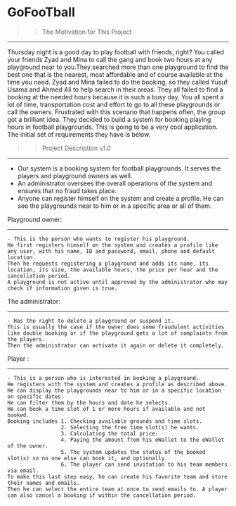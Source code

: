 # GoFooTball

>> The Motivation for This Project 
----------------------------------
Thursday night is a good day to play football with friends, right? You called your friends Zyad and Mina to call the gang and
book two hours at any playground near to you.They searched more than one playground to find the best one that is the nearest,
most affordable and of course available at the time you need. 
Zyad and Mina failed to do the booking, so they called Yusuf Usama and Ahmed Ali to help search in their areas. They all failed to find a booking at the needed hours
because it is such a busy day. You all spent a lot of time, transportation cost and effort to go to all these playgrounds or call the owners.
Frustrated with this scenario that happens often, the group got a brilliant idea. 
They decided to build a system for booking playing hours in football playgrounds. This is going to be a very cool application. The initial set of requirements they have is below.

>> Project Description v1.0
---------------------------
- Our system is a booking system for football playgrounds. It serves the players and playground owners as well. 
- An administrator oversees the overall operations of the system and ensures that no fraud takes place. 
- Anyone can register himself on the system and create a profile. He can see the playgrounds near to him or in a specific area or all of them. 

Playground owner:
*******************
    - This is the person who wants to register his playground. 
    He first registers himself on the system and creates a profile like any user, with his name, ID and password, email, phone and default location.
    Then he requests registering a playground and adds its name, its location, its size, the available hours, the price per hour and the cancellation period.
    A playground is not active until approved by the administrator who may check if information given is true.

The administrator:
******************* 
    - Has the right to delete a playground or suspend it.
    This is usually the case if the owner does some fraudulent activities like double booking or if the playground gets a lot of complaints from the players. 
    Then the administrator can activate it again or delete it completely.    
Player :
******** 
    - This is a person who is interested in booking a playground.
    He registers with the system and creates a profile as described above. 
    He can display the playgrounds near to him or in a specific location on specific dates. 
    He can filter them by the hours and date he selects. 
    He can book a time slot of 1 or more hours if available and not booked. 
    Booking includes 1. Checking available grounds and time slots. 
                     2. Selecting the free time slot(s) he wants. 
                     3. Calculating the total price. 
                     4. Paying the amount from his eWallet to the eWallet of the owner. 
                     5. The system updates the status of the booked slot(s) so no one else can book it, and optionally. 
                     6. The player can send invitation to his team members via email. 
    To make this last step easy, he can create his favorite team and store their names and emails. 
    Then he can select the entire team at once to send emails to. A player can also cancel a booking if within the cancellation period. 
